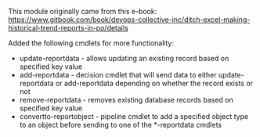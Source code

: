 This module originally came from this e-book:  https://www.gitbook.com/book/devops-collective-inc/ditch-excel-making-historical-trend-reports-in-po/details

Added the following cmdlets for more functionality:

* update-reportdata - allows updating an existing record based on specified key value
* add-reportdata - decision cmdlet that will send data to either update-reportdata or add-reportdata depending on whether the record exists or not
* remove-reportdata - removes existing database records based on specified key value
* convertto-reportobject - pipeline cmdlet to add a specified object type to an object before sending to one of the *-reportdata cmdlets